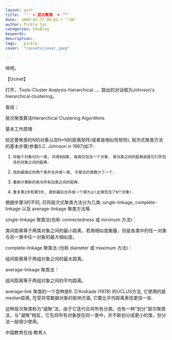 ```yaml
---
layout: post  
title:  '"' + 层次聚类  + '"'
date:  2009-02-27 09:02 + ":00" 
author: Pickle Cai  
categories: EduBlog  
keywords: 
description:   
tags:	pickle   
cover:  "/assets/cover.jpeg"  

---  
```

    
啃吧。



【Ucinet】



打开，Tools-Cluster Analysis-hierarchical…，跳出的对话框为Johnson's hierarchical clustering。



查阅：



层次聚类算法Hierarchical Clustering Algorithms



基本工作原理

给定要聚类的N的对象以及N*N的距离矩阵(或者是相似性矩阵), 层次式聚类方法的基本步骤(参看S.C. Johnson in 1967)如下:

1.     将每个对象归为一类, 共得到N类, 每类仅包含一个对象. 类与类之间的距离就是它们所包含的对象之间的距离. 



2.     找到最接近的两个类并合并成一类, 于是总的类数少了一个. 

3.     重新计算新的类与所有旧类之间的距离. 

4.     重复第2步和第3步, 直到最后合并成一个类为止(此类包含了N个对象).

根据步骤3的不同, 可将层次式聚类方法分为几类: single-linkage, complete-linkage 以及 average-linkage 聚类方法等.





single-linkage 聚类法(也称 connectedness 或 minimum 方法)：





类间距离等于两类对象之间的最小距离，若用相似度衡量，则是各类中的任一对象与另一类中任一对象的最大相似度。



complete-linkage 聚类法 (也称 diameter 或 maximum 方法)：





组间距离等于两组对象之间的最大距离。



average-linkage 聚类法：





组间距离等于两组对象之间的平均距离。



average-link 聚类的一个变种是R. D'Andrade (1978) 的UCLUS方法, 它使用的是median距离, 在受异常数据对象的影响方面, 它要比平均距离表现更佳一些.



这种层次聚类称为“凝聚"法，由于它迭代合并所有分类。也有一种“划分”层次聚类法，与“凝聚”相反，它先将所有对象放在同一类中，并不断划分成更小的类，划分法一般很少使用。



		    
 中国教育在线·教育人

